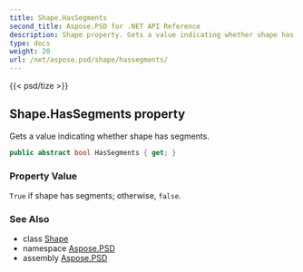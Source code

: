 ```yaml
---
title: Shape.HasSegments
second_title: Aspose.PSD for .NET API Reference
description: Shape property. Gets a value indicating whether shape has segments
type: docs
weight: 20
url: /net/aspose.psd/shape/hassegments/
---
```

{{< psd/tize >}}
## Shape.HasSegments property

Gets a value indicating whether shape has segments.

```csharp
public abstract bool HasSegments { get; }
```

### Property Value

`True` if shape has segments; otherwise, `false`.

### See Also

* class [Shape](../)
* namespace [Aspose.PSD](../../../aspose.psd/)
* assembly [Aspose.PSD](../../../)



